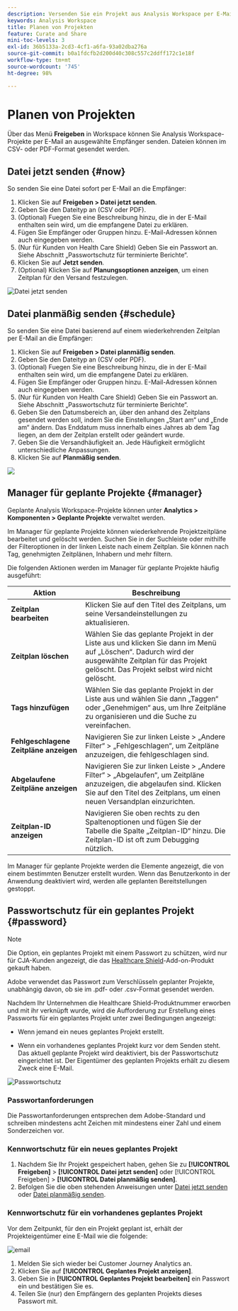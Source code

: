 ```yaml
---
description: Versenden Sie ein Projekt aus Analysis Workspace per E-Mail oder planen Sie die Bereitstellung.
keywords: Analysis Workspace
title: Planen von Projekten
feature: Curate and Share
mini-toc-levels: 3
exl-id: 36b5133a-2cd3-4cf1-a6fa-93a02dba276a
source-git-commit: b0a1fdcfb2d200d40c308c557c2ddff172c1e18f
workflow-type: tm+mt
source-wordcount: '745'
ht-degree: 98%

---
```


# Planen von Projekten

Über das Menü **Freigeben** in Workspace können Sie Analysis Workspace-Projekte per E-Mail an ausgewählte Empfänger senden. Dateien können im CSV- oder PDF-Format gesendet werden.

## Datei jetzt senden {#now}

So senden Sie eine Datei sofort per E-Mail an die Empfänger:

1. Klicken Sie auf **Freigeben > Datei jetzt senden**.
1. Geben Sie den Dateityp an (CSV oder PDF).
1. (Optional) Fuegen Sie eine Beschreibung hinzu, die in der E-Mail enthalten sein wird, um die empfangene Datei zu erklären.
1. Fügen Sie Empfänger oder Gruppen hinzu. E-Mail-Adressen können auch eingegeben werden.
1. (Nur für Kunden von Health Care Shield) Geben Sie ein Passwort an. Siehe Abschnitt „Passwortschutz für terminierte Berichte“.
1. Klicken Sie auf **Jetzt senden**.
1. (Optional) Klicken Sie auf **Planungsoptionen anzeigen**, um einen Zeitplan für den Versand festzulegen.

![Datei jetzt senden](assets/send-file-no-scheduling-options.JPG)

## Datei planmäßig senden {#schedule}

So senden Sie eine Datei basierend auf einem wiederkehrenden Zeitplan per E-Mail an die Empfänger:

1. Klicken Sie auf **Freigeben > Datei planmäßig senden**.
1. Geben Sie den Dateityp an (CSV oder PDF).
1. (Optional) Fuegen Sie eine Beschreibung hinzu, die in der E-Mail enthalten sein wird, um die empfangene Datei zu erklären.
1. Fügen Sie Empfänger oder Gruppen hinzu. E-Mail-Adressen können auch eingegeben werden.
1. (Nur für Kunden von Health Care Shield) Geben Sie ein Passwort an. Siehe Abschnitt „Passwortschutz für terminierte Berichte“.
1. Geben Sie den Datumsbereich an, über den anhand des Zeitplans gesendet werden soll, indem Sie die Einstellungen „Start am“ und „Ende am“ ändern. Das Enddatum muss innerhalb eines Jahres ab dem Tag liegen, an dem der Zeitplan erstellt oder geändert wurde.
1. Geben Sie die Versandhäufigkeit an. Jede Häufigkeit ermöglicht unterschiedliche Anpassungen.
1. Klicken Sie auf **Planmäßig senden**.

![](assets/send-file.JPG)

## Manager für geplante Projekte {#manager}

Geplante Analysis Workspace-Projekte können unter **Analytics > Komponenten > Geplante Projekte** verwaltet werden.

Im Manager für geplante Projekte können wiederkehrende Projektzeitpläne bearbeitet und gelöscht werden. Suchen Sie in der Suchleiste oder mithilfe der Filteroptionen in der linken Leiste nach einem Zeitplan. Sie können nach Tag, genehmigten Zeitplänen, Inhabern und mehr filtern.

Die folgenden Aktionen werden im Manager für geplante Projekte häufig ausgeführt:

| Aktion | Beschreibung |
|---|---|
| **Zeitplan bearbeiten** | Klicken Sie auf den Titel des Zeitplans, um seine Versandeinstellungen zu aktualisieren. |
| **Zeitplan löschen** | Wählen Sie das geplante Projekt in der Liste aus und klicken Sie dann im Menü auf „Löschen“. Dadurch wird der ausgewählte Zeitplan für das Projekt gelöscht. Das Projekt selbst wird nicht gelöscht. |
| **Tags hinzufügen** | Wählen Sie das geplante Projekt in der Liste aus und wählen Sie dann „Taggen“ oder „Genehmigen“ aus, um Ihre Zeitpläne zu organisieren und die Suche zu vereinfachen. |
| **Fehlgeschlagene Zeitpläne anzeigen** | Navigieren Sie zur linken Leiste > „Andere Filter“ > „Fehlgeschlagen“, um Zeitpläne anzuzeigen, die fehlgeschlagen sind. |
| **Abgelaufene Zeitpläne anzeigen** | Navigieren Sie zur linken Leiste > „Andere Filter“ > „Abgelaufen“, um Zeitpläne anzuzeigen, die abgelaufen sind. Klicken Sie auf den Titel des Zeitplans, um einen neuen Versandplan einzurichten. |
| **Zeitplan-ID anzeigen** | Navigieren Sie oben rechts zu den Spaltenoptionen und fügen Sie der Tabelle die Spalte „Zeitplan-ID“ hinzu. Die Zeitplan-ID ist oft zum Debugging nützlich. |

Im Manager für geplante Projekte werden die Elemente angezeigt, die von einem bestimmten Benutzer erstellt wurden. Wenn das Benutzerkonto in der Anwendung deaktiviert wird, werden alle geplanten Bereitstellungen gestoppt.

## Passwortschutz für ein geplantes Projekt {#password}

>[!NOTE]
>
>Die Option, ein geplantes Projekt mit einem Passwort zu schützen, wird nur für CJA-Kunden angezeigt, die das [Healthcare Shield](https://experienceleague.adobe.com/docs/blueprints-learn/architecture/vertical-blueprints/healthcare-vertical.html%3Flang%3Den)-Add-on-Produkt gekauft haben.

Adobe verwendet das Passwort zum Verschlüsseln geplanter Projekte, unabhängig davon, ob sie im .pdf- oder .csv-Format gesendet werden.

Nachdem Ihr Unternehmen die Healthcare Shield-Produktnummer erworben und mit ihr verknüpft wurde, wird die Aufforderung zur Erstellung eines Passworts für ein geplantes Projekt unter zwei Bedingungen angezeigt:

* Wenn jemand ein neues geplantes Projekt erstellt.

* Wenn ein vorhandenes geplantes Projekt kurz vor dem Senden steht. Das aktuell geplante Projekt wird deaktiviert, bis der Passwortschutz eingerichtet ist. Der Eigentümer des geplanten Projekts erhält zu diesem Zweck eine E-Mail.

![Passwortschutz](assets/password.png)

### Passwortanforderungen

Die Passwortanforderungen entsprechen dem Adobe-Standard und schreiben mindestens acht Zeichen mit mindestens einer Zahl und einem Sonderzeichen vor.

### Kennwortschutz für ein neues geplantes Projekt

1. Nachdem Sie Ihr Projekt gespeichert haben, gehen Sie zu **[!UICONTROL Freigeben]** > **[!UICONTROL Datei jetzt senden]** oder [!UICONTROL Freigeben] > **[!UICONTROL Datei planmäßig senden]**.
1. Befolgen Sie die oben stehenden Anweisungen unter [Datei jetzt senden](https://experienceleague.adobe.com/docs/analytics-platform/using/cja-workspace/curate-share/t-schedule-report.html?lang=de#now) oder [Datei planmäßig senden](https://experienceleague.adobe.com/docs/analytics-platform/using/cja-workspace/curate-share/t-schedule-report.html?lang=de#schedule).

### Kennwortschutz für ein vorhandenes geplantes Projekt

Vor dem Zeitpunkt, für den ein Projekt geplant ist, erhält der Projekteigentümer eine E-Mail wie die folgende:

![email](assets/email-password.png)

1. Melden Sie sich wieder bei Customer Journey Analytics an.
1. Klicken Sie auf **[!UICONTROL Geplantes Projekt anzeigen]**.
1. Geben Sie in **[!UICONTROL Geplantes Projekt bearbeiten]** ein Passwort ein und bestätigen Sie es.
1. Teilen Sie (nur) den Empfängern des geplanten Projekts dieses Passwort mit.



